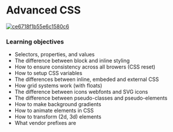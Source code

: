# Advanced CSS

<div>
    <a href="https://ibb.co/R4cNKQ8"><img src="https://i.ibb.co/R4cNKQ8/ce6718f1b55e6c1580c6.jpg" alt="ce6718f1b55e6c1580c6" style="object-fit: fill;"/></a>
</div>

### Learning objectives

- Selectors, properties, and values
- The difference between block and inline styling
- How to ensure consistency across all browers (CSS reset)
- How to setup CSS variables
- The differences between inline, embeded and external CSS
- How grid systems work (with floats)
- The difference between icons webfonts and SVG icons
- The difference between pseudo-classes and pseudo-elements
- How to make background gradients
- How to animate elements in CSS
- How to transform (2d, 3d) elements
- What vendor prefixes are
